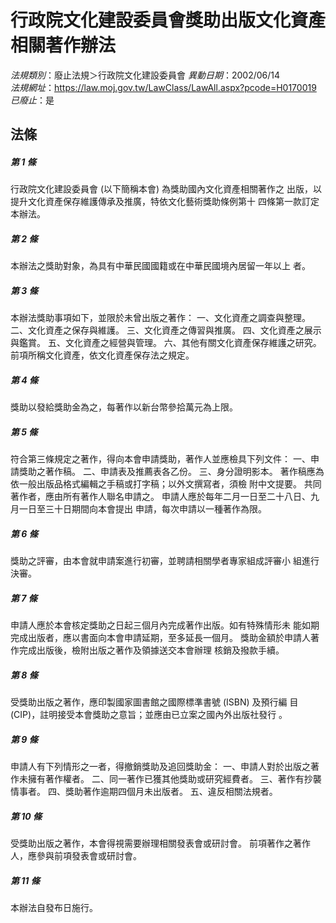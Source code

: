 # 行政院文化建設委員會獎助出版文化資產相關著作辦法

*法規類別*：廢止法規＞行政院文化建設委員會
*異動日期*：2002/06/14  
*法規網址*：https://law.moj.gov.tw/LawClass/LawAll.aspx?pcode=H0170019
*已廢止*：是


## 法條
##### 第 1 條
行政院文化建設委員會 (以下簡稱本會) 為獎助國內文化資產相關著作之
出版，以提升文化資產保存維護傳承及推廣，特依文化藝術獎助條例第十
四條第一款訂定本辦法。

##### 第 2 條
本辦法之獎助對象，為具有中華民國國籍或在中華民國境內居留一年以上
者。

##### 第 3 條
本辦法獎助事項如下，並限於未曾出版之著作：
一、文化資產之調查與整理。
二、文化資產之保存與維護。
三、文化資產之傳習與推廣。
四、文化資產之展示與鑑賞。
五、文化資產之經營與管理。
六、其他有關文化資產保存維護之研究。
前項所稱文化資產，依文化資產保存法之規定。


##### 第 4 條
獎助以發給獎助金為之，每著作以新台幣參拾萬元為上限。

##### 第 5 條
符合第三條規定之著作，得向本會申請獎助，著作人並應檢具下列文件：
一、申請獎助之著作稿。
二、申請表及推薦表各乙份。
三、身分證明影本。
著作稿應為依一般出版品格式編輯之手稿或打字稿；以外文撰寫者，須檢
附中文提要。
共同著作者，應由所有著作人聯名申請之。
申請人應於每年二月一日至二十八日、九月一日至三十日期間向本會提出
申請，每次申請以一種著作為限。


##### 第 6 條
獎助之評審，由本會就申請案進行初審，並聘請相關學者專家組成評審小
組進行決審。

##### 第 7 條
申請人應於本會核定獎助之日起三個月內完成著作出版。如有特殊情形未
能如期完成出版者，應以書面向本會申請延期，至多延長一個月。
獎助金額於申請人著作完成出版後，檢附出版之著作及領據送交本會辦理
核銷及撥款手續。

##### 第 8 條
受獎助出版之著作，應印製國家圖書館之國際標準書號 (ISBN) 及預行編
目 (CIP)，註明接受本會獎助之意旨；並應由已立案之國內外出版社發行
。

##### 第 9 條
申請人有下列情形之一者，得撤銷獎助及追回獎助金：
一、申請人對於出版之著作未擁有著作權者。
二、同一著作已獲其他獎助或研究經費者。
三、著作有抄襲情事者。
四、獎助著作逾期四個月未出版者。
五、違反相關法規者。


##### 第 10 條
受獎助出版之著作，本會得視需要辦理相關發表會或研討會。
前項著作之著作人，應參與前項發表會或研討會。

##### 第 11 條
本辦法自發布日施行。


